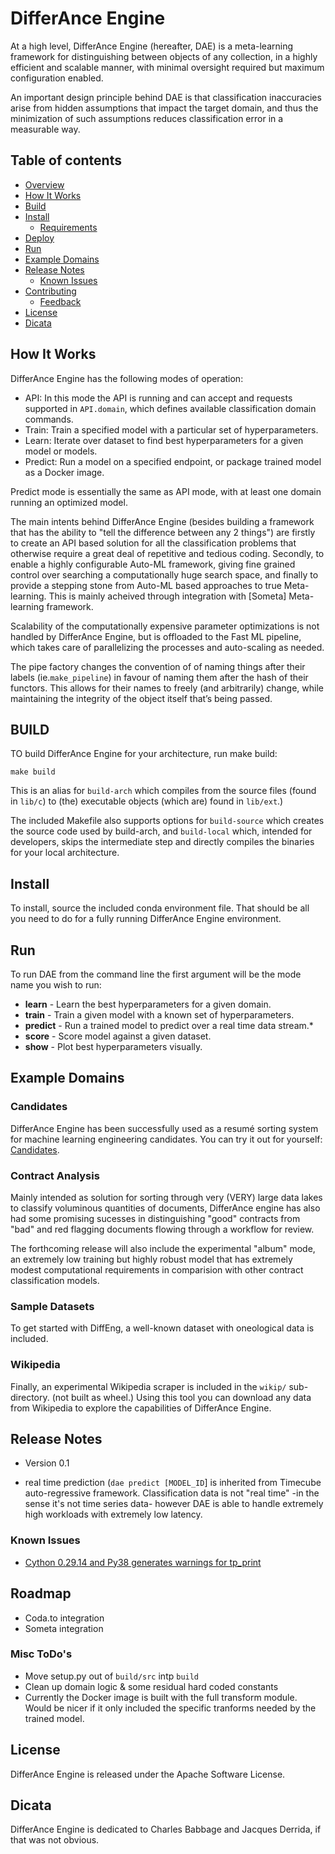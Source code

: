 # DifferAnce Engine

At a high level, DifferAnce Engine (hereafter, DAE) is a meta-learning framework for distinguishing between objects of any collection, in a highly efficient and scalable manner, with minimal oversight required but maximum configuration enabled.

An important design principle behind DAE is that classification inaccuracies arise from hidden assumptions that impact the target domain, and thus the minimization of such assumptions reduces classification error in a measurable way.


## Table of contents

  * [Overview](#differance-engine)
  * [How It Works](how-it-works)
  * [Build](#build)
  * [Install](#install)
      * [Requirements](#requirements)
  * [Deploy](#deploy)
  * [Run](#run)
  * [Example Domains](#example-domains)
  * [Release Notes](#release-notes)
      * [Known Issues](#known-issues)
  * [Contributing](#contributing)
    * [Feedback](#feedback)    
  * [License](#license)  
  * [Dicata](#dicata)


## How It Works

DifferAnce Engine has the following modes of operation:
* API: In this mode the API is running and can accept and requests supported in `API.domain`, which defines available classification domain commands.
* Train: Train a specified model with a particular set of hyperparameters.
* Learn: Iterate over dataset to find best hyperparameters for a given model or models.
* Predict: Run a model on a specified endpoint, or package trained model as a Docker image.  

Predict mode is essentially the same as API mode, with at least one domain running an optimized model.

The main intents behind DifferAnce Engine (besides building a framework that has the ability to "tell the difference between any 2 things") are firstly to create an API based solution for all the classification problems that otherwise require a great deal of repetitive and tedious coding. Secondly, to enable a highly configurable Auto-ML framework, giving fine grained control over searching a computationally huge search space, and finally to provide a stepping stone from Auto-ML based approaches to true Meta-learning. This is mainly acheived through integration with [Someta] Meta-learning framework.

Scalability of the computationally expensive parameter optimizations is not handled by DifferAnce Engine, but is offloaded to the Fast ML pipeline, which takes care of parallelizing the processes and auto-scaling as needed.

The pipe factory changes the convention of of naming things after their labels (ie.`make_pipeline`) in favour of naming them after the hash of their functors. This allows for their names to freely (and arbitrarily) change, while maintaining the integrity of the object itself that’s being passed.


## BUILD

TO build DifferAnce Engine for your architecture, run make build:

```
make build
```

This is an alias for `build-arch` which compiles from the source files (found in `lib/c`) to (the) executable objects (which are) found in `lib/ext`.)

The included Makefile also supports options for `build-source` which creates the source code used by build-arch, and `build-local` which, intended for developers, skips the intermediate step and directly compiles the binaries for your local architecture.


## Install

To install, source the included conda environment file. That should be all you need to do for a fully running DifferAnce Engine environment.


## Run

To run DAE from the command line the first argument will be the mode name you wish to run:
* **learn** - Learn the best hyperparameters for a given domain.
* **train** - Train a given model with a known set of hyperparameters.
* **predict** - Run a trained model to predict over a real time data stream.*
* **score** - Score model against a given dataset.
* **show** - Plot best hyperparameters visually.


## Example Domains

### Candidates

DifferAnce Engine has been successfully used as a resumé sorting system for machine learning engineering candidates. You can try it out for yourself: [Candidates](https://github.com/ForestMars/Candidates).

### Contract Analysis

Mainly intended as solution for sorting through very (VERY) large data lakes to classify voluminous quantities of documents, DifferAnce engine has also had some promising sucesses in distinguishing "good" contracts from "bad" and red flagging documents flowing through a workflow for review.

The forthcoming release will also include the experimental "album" mode, an extremely low training but highly robust model that has extremely modest computational requirements in comparision with other contract classification models.

### Sample Datasets

To get started with DiffEng, a well-known dataset with oneological data is included.

### Wikipedia

Finally, an experimental Wikipedia scraper is included in the `wikip/` sub-directory. (not built as wheel.) Using this tool you can download any data from Wikipedia to explore the capabilities of DifferAnce Engine.


## Release Notes

* Version 0.1

* real time prediction (`dae predict [MODEL_ID`] is inherited from Timecube auto-regressive framework. Classification data is not "real time" -in the sense it's not time series data- however DAE is able to handle extremely high workloads with extremely low latency.

### Known Issues

* [Cython 0.29.14 and Py38 generates warnings for tp_print](https://github.com/cython/cython/issues/3474)


## Roadmap

* Coda.to integration
* Someta integration

### Misc ToDo's

* Move setup.py out of `build/src` intp `build`
* Clean up domain logic & some residual hard coded constants
* Currently the Docker image is built with the full transform module. Would be nicer if it only included the specific tranforms needed by the trained model.


## License

DifferAnce Engine is released under the Apache Software License.


## Dicata

DifferAnce Engine is dedicated to Charles Babbage and Jacques Derrida, if that was not obvious.
